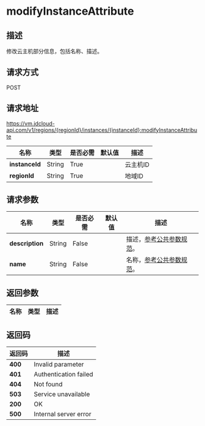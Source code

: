 # modifyInstanceAttribute


## 描述
修改云主机部分信息，包括名称、描述。


## 请求方式
POST

## 请求地址
https://vm.jdcloud-api.com/v1/regions/{regionId}/instances/{instanceId}:modifyInstanceAttribute

|名称|类型|是否必需|默认值|描述|
|---|---|---|---|---|
|**instanceId**|String|True| |云主机ID|
|**regionId**|String|True| |地域ID|

## 请求参数
|名称|类型|是否必需|默认值|描述|
|---|---|---|---|---|
|**description**|String|False| |描述，<a href="http://docs.jdcloud.com/virtual-machines/api/general_parameters">参考公共参数规范</a>。|
|**name**|String|False| |名称，<a href="http://docs.jdcloud.com/virtual-machines/api/general_parameters">参考公共参数规范</a>。|


## 返回参数
|名称|类型|描述|
|---|---|---|



## 返回码
|返回码|描述|
|---|---|
|**400**|Invalid parameter|
|**401**|Authentication failed|
|**404**|Not found|
|**503**|Service unavailable|
|**200**|OK|
|**500**|Internal server error|
